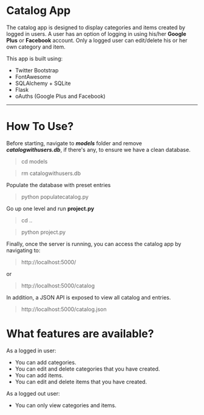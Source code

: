 Catalog App
=============
The catalog app is designed to display categories and items created by
logged in users. A user has an option of logging in using his/her **Google Plus** or
**Facebook** account. Only a logged user can edit/delete his or her own category
and item. 

This app is built using:

 - Twitter Bootstrap
 - FontAwesome
 - SQLAlchemy + SQLite
 - Flask
 - oAuths (Google Plus and Facebook)

----


How To Use?
=============
Before starting, navigate to ***models*** folder and remove ***catalogwithusers.db***, if there's any, to ensure we have a clean database.
> cd models

> rm catalogwithusers.db

Populate the database with preset entries
> python populatecatalog.py

Go up one level and run **project.py**
> cd ..

> python project.py

Finally, once the server is running, you can access the catalog app by navigating to:
> http://localhost:5000/

 or
  
> http://localhost:5000/catalog

In addition, a JSON API is exposed to view all catalog and entries.
> http://localhost:5000/catalog.json

What features are available?
==============
As a logged in user:

 - You can add categories.
 - You can edit and delete categories that you have created.
 - You can add items.
 - You can edit and delete items that you have created.
 
As a logged out user:

 - You can only view categories and items.

